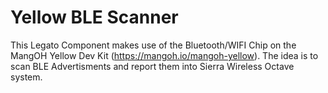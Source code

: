# Yellow BLE Scanner
This Legato Component makes use of the Bluetooth/WIFI Chip on the MangOH Yellow Dev Kit (https://mangoh.io/mangoh-yellow). 
The idea is to scan BLE Advertisments and report them into Sierra Wireless Octave system.


